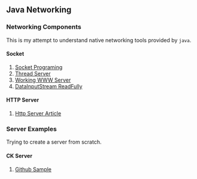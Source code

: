 ## Java Networking

### Networking Components
This is my attempt to understand native networking tools provided by `java`.

#### Socket
1. [Socket Programing](https://www.javatpoint.com/socket-programming)
2. [Thread Server](https://ssaurel.medium.com/create-a-simple-http-web-server-in-java-3fc12b29d5fd)
3. [Working WWW Server](https://cs.au.dk/~amoeller/WWW/javaweb/server.html)
4. [DataInputStream ReadFully](http://gauss.ececs.uc.edu/franco_files/Java/serverdocs.html)

#### HTTP Server
1. [Http Server Article](https://www.codeproject.com/Tips/1040097/Create-a-Simple-Web-Server-in-Java-HTTP-Server)

### Server Examples
Trying to create a server from scratch.

#### CK Server
1. [Github Sample](https://github.com/devashish234073/Java-Socket-Http-Server)